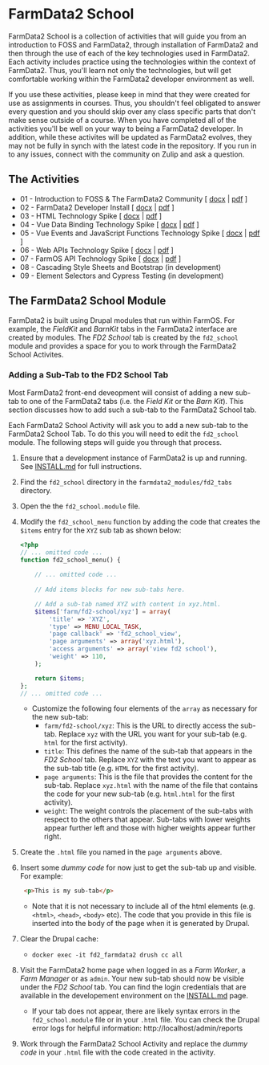 # FarmData2 School

FarmData2 School is a collection of activities that will guide you from an introduction to FOSS and FarmData2, through installation of FarmData2 and then through the use of each of the key technologies used in FarmData2. Each activity includes practice using the technologies within the context of FarmData2. Thus, you'll learn not only the technologies, but will get comfortable working within the FarmData2 developer environment as well.

If you use these activities, please keep in mind that they were created for use as assignments in courses. Thus, you shouldn't feel obligated to answer every question and you should skip over any class specific parts that don't make sense outside of a course. When you have completed all of the activities you'll be well on your way to being a FarmData2 developer.  In addition, while these activites will be updated as FarmData2 evolves, they may not be fully in synch with the latest code in the repository.  If you run in to any issues, connect with the community on Zulip and ask a question.

## The Activities

- 01 - Introduction to FOSS & The FarmData2 Community [ [docx](activities/01-IntroToFarmData2.docx) | [pdf](activities/01-IntroToFarmData2.pdf) ]
- 02 - FarmData2 Developer Install [ [docx](activities/02-DeveloperInstall.docx) | [pdf](activities/02-DeveloperInstall.pdf) ]
- 03 - HTML Technology Spike [ [docx](activities/03-HTMLSpike.docx) | [pdf](activities/03-HTMLSpike.pdf) ]
- 04 - Vue Data Binding Technology Spike [ [docx](activities/04-VueDataBindingSpike.docx) | [pdf](activities/04-VueDataBindingSpike.pdf) ]
- 05 - Vue Events and JavaScript Functions Technology Spike [ [docx](activities/05-VueJSEventsSpike.docx) | [pdf](activities/05-VueJSEventsSpike.pdf) ]
- 06 - Web APIs Technology Spike [ [docx](activities/06-WebAPIsSpike.docx) | [pdf](activities/06-WebAPIsSpike.pdf) ]
- 07 - FarmOS API Technology Spike [ [docx](activities/07-FarmOSAPISpike.docx) | [pdf](activities/07-FarmOSAPISpike.pdf) ]
- 08 - Cascading Style Sheets and Bootstrap (in development)
- 09 - Element Selectors and Cypress Testing (in development)

## The FarmData2 School Module ###

FarmData2 is built using Drupal modules that run within FarmOS. For example, the _FieldKit_ and _BarnKit_ tabs in the FarmData2 interface are created by modules. The _FD2 School_ tab is created by the `fd2_school` module and provides a space for you to work through the FarmData2 School Activites.

### Adding a Sub-Tab to the FD2 School Tab ###

Most FarmData2 front-end deveopment will consist of adding a new sub-tab to one of the FarmData2 tabs (i.e. the _Field Kit_ or the _Barn Kit_).  This section discusses how to add such a sub-tab to the FarmData2 School tab.

Each FarmData2 School Activity will ask you to add a new sub-tab to the FarmData2 School Tab. To do this you will need to edit the `fd2_school` module. The following steps will guide you through that process.

1. Ensure that a development instance of FarmData2 is up and running. See [INSTALL.md](https://github.com/DickinsonCollege/FarmData2/blob/main/INSTALL.md) for full instructions.
1. Find the `fd2_school` directory in the `farmdata2_modules/fd2_tabs` directory.
1. Open the the `fd2_school.module` file.
1. Modify the `fd2_school_menu` function by adding the code that creates the `$items` entry for the `XYZ` sub tab as shown below:

    ```php
    <?php
    // ... omitted code ...
    function fd2_school_menu() {
       
        // ... omitted code ...
        
        // Add items blocks for new sub-tabs here.

        // Add a sub-tab named XYZ with content in xyz.html.
        $items['farm/fd2-school/xyz'] = array(
            'title' => 'XYZ',
            'type' => MENU_LOCAL_TASK,
            'page callback' => 'fd2_school_view',
            'page arguments' => array('xyz.html'),
            'access arguments' => array('view fd2 school'),
            'weight' => 110,
        );

        return $items;
    };
    // ... omitted code ...
    ```

   - Customize the following four elements of the `array` as necessary for the new sub-tab:
     - `farm/fd2-school/xyz`: This is the URL to directly access the sub-tab. Replace `xyz` with the URL you want for your sub-tab (e.g. `html` for the first activity).
     - `title`: This defines the name of the sub-tab that appears in the _FD2 School_ tab.  Replace `XYZ` with the text you want to appear as the sub-tab title (e.g. `HTML` for the first activity).
     - `page arguments`: This is the file that provides the content for the sub-tab. Replace `xyz.html` with the name of the file that contains the code for your new sub-tab (e.g. `html.html` for the first activity).
     - `weight`: The weight controls the placement of the sub-tabs with respect to the others that appear.  Sub-tabs with lower weights appear further left and those with higher weights appear further right.
1. Create the `.html` file you named in the `page arguments` above. 
1. Insert some _dummy code_ for now just to get the sub-tab up and visible. For example:
   ```html
    <p>This is my sub-tab</p>
   ```
    - Note that it is not necessary to include all of the html elements (e.g. `<html>`, `<head>`, `<body>` etc).  The code that you provide in this file is inserted into the body of the page when it is generated by Drupal.
1. Clear the Drupal cache:
   - `docker exec -it fd2_farmdata2 drush cc all`
1. Visit the FarmData2 home page when logged in as a _Farm Worker_, a _Farm Manager_ or as `admin`.  Your new sub-tab should now be visible under the _FD2 School_ tab.  You can find the login credentials that are available in the developement environment on the [INSTALL.md](https://github.com/DickinsonCollege/FarmData2/blob/main/INSTALL.md) page.
   - If your tab does not appear, there are likely syntax errors in the `fd2_school.module` file or in your `.html` file.  You can check the Drupal error logs for helpful information: http://localhost/admin/reports
1. Work through the FarmData2 School Activity and replace the _dummy code_ in your `.html` file with the code created in the activity.
